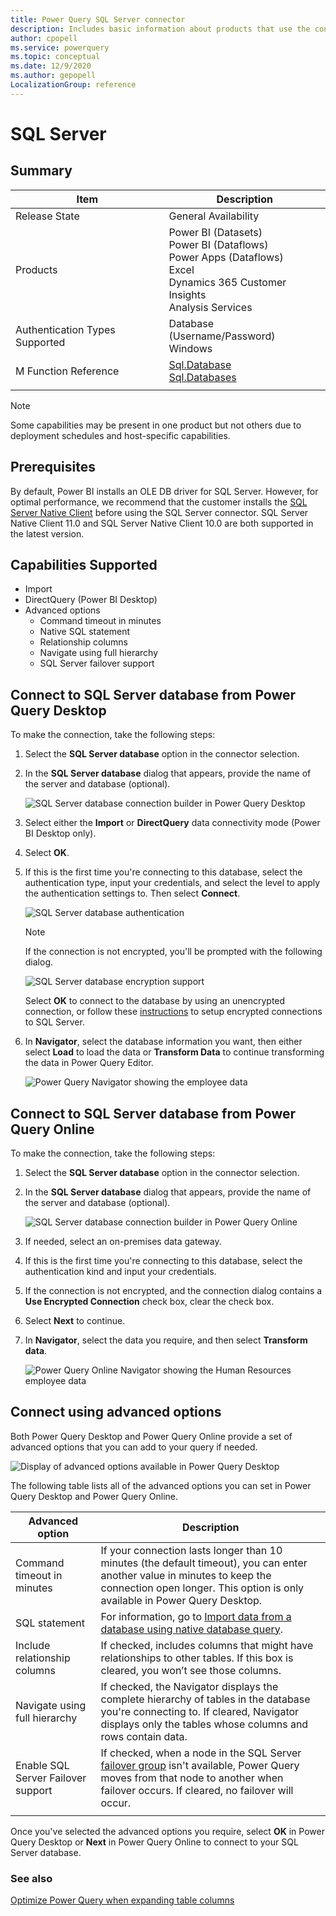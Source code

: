 ```yaml
---
title: Power Query SQL Server connector
description: Includes basic information about products that use the connector, supported authentication types, prerequisites, and connection instructions.
author: cpopell
ms.service: powerquery
ms.topic: conceptual
ms.date: 12/9/2020
ms.author: gepopell
LocalizationGroup: reference
---
```


# SQL Server
 
## Summary
 
| Item | Description |
| ---- | ----------- |
| Release State | General Availability |
| Products | Power BI (Datasets)<br/>Power BI (Dataflows)<br/>Power Apps (Dataflows)<br/>Excel<br/>Dynamics 365 Customer Insights<br/>Analysis Services |
| Authentication Types Supported | Database (Username/Password)<br/>Windows |
| M Function Reference | [Sql.Database](https://docs.microsoft.com/powerquery-m/sql-database)<br/>[Sql.Databases](https://docs.microsoft.com/powerquery-m/sql-databases) |
| | |

>[!Note]
> Some capabilities may be present in one product but not others due to deployment schedules and host-specific capabilities.
 
## Prerequisites
By default, Power BI installs an OLE DB driver for SQL Server. However, for optimal performance, we recommend that the customer installs the [SQL Server Native Client](https://docs.microsoft.com/sql/relational-databases/native-client/applications/installing-sql-server-native-client) before using the SQL Server connector. SQL Server Native Client 11.0 and SQL Server Native Client 10.0 are both supported in the latest version.

 
## Capabilities Supported
* Import
* DirectQuery (Power BI Desktop)
* Advanced options
    * Command timeout in minutes
    * Native SQL statement
    * Relationship columns
    * Navigate using full hierarchy
    * SQL Server failover support
    
## Connect to SQL Server database from Power Query Desktop

To make the connection, take the following steps:
 
1. Select the **SQL Server database** option in the connector selection.
 
2. In the **SQL Server database** dialog that appears, provide the name of the server and database (optional). 

   ![SQL Server database connection builder in Power Query Desktop](./media/sql-server-database/select-database-desktop.png)

3. Select either the **Import** or **DirectQuery** data connectivity mode (Power BI Desktop only).

4. Select **OK**.

5. If this is the first time you're connecting to this database, select the authentication type, input your credentials, and select the level to apply the authentication settings to. Then select **Connect**.

   ![SQL Server database authentication](./media/sql-server-database/signin-desktop.png)

   >[!Note]
   > If the connection is not encrypted, you'll be prompted with the following dialog.

   ![SQL Server database encryption support](../images/EncryptionWarning.png)

    Select **OK** to connect to the database by using an unencrypted connection, or follow these [instructions](https://docs.microsoft.com/sql/database-engine/configure-windows/enable-encrypted-connections-to-the-database-engine) to setup encrypted connections to SQL Server.

6. In **Navigator**, select the database information you want, then either select **Load** to load the data or **Transform Data** to continue transforming the data in Power Query Editor.

   ![Power Query Navigator showing the employee data](./media/sql-server-database/navigator-desktop.png)

## Connect to SQL Server database from Power Query Online

To make the connection, take the following steps:
 
1. Select the **SQL Server database** option in the connector selection.
 
2. In the **SQL Server database** dialog that appears, provide the name of the server and database (optional). 

   ![SQL Server database connection builder in Power Query Online](./media/sql-server-database/select-database-online.png)

3. If needed, select an on-premises data gateway.

4. If this is the first time you're connecting to this database, select the authentication kind and input your credentials.

5. If the connection is not encrypted, and the connection dialog contains a **Use Encrypted Connection** check box, clear the check box.

6. Select **Next** to continue.

7. In **Navigator**, select the data you require, and then select **Transform data**.

   ![Power Query Online Navigator showing the Human Resources employee data](./media/sql-server-database/navigator-online.png)

## Connect using advanced options

Both Power Query Desktop and Power Query Online provide a set of advanced options that you can add to your query if needed. 

![Display of advanced options available in Power Query Desktop](./media/sql-server-database/advanced-options.png)

The following table lists all of the advanced options you can set in Power Query Desktop and Power Query Online.

| Advanced option | Description |
| --------------- | ----------- |
| Command timeout in minutes | If your connection lasts longer than 10 minutes (the default timeout), you can enter another value in minutes to keep the connection open longer. This option is only available in Power Query Desktop. |
| SQL statement | For information, go to [Import data from a database using native database query](../native-database-query.md). |
| Include relationship columns | If checked, includes columns that might have relationships to other tables. If this box is cleared, you won’t see those columns. |
| Navigate using full hierarchy | If checked, the Navigator displays the complete hierarchy of tables in the database you're connecting to. If cleared, Navigator displays only the tables whose columns and rows contain data. |
| Enable SQL Server Failover support | If checked, when a node in the SQL Server [failover group](https://docs.microsoft.com/sql/sql-server/failover-clusters/windows/windows-server-failover-clustering-wsfc-with-sql-server) isn't available, Power Query moves from that node to another when failover occurs. If cleared, no failover will occur. |
| | |

Once you've selected the advanced options you require, select **OK** in Power Query Desktop or **Next** in Power Query Online to connect to your SQL Server database.

### See also

[Optimize Power Query when expanding table columns](../optimize-expanding-table-columns.md)
